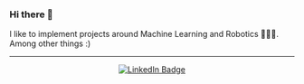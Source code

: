 ### Hi there 👋

I like to implement projects around Machine Learning and Robotics 🧠🤖💥. Among other things :)

---

<div id="header" align="center">
    <a href="https://www.linkedin.com/in/fabianamherd/">
      <img src="https://img.shields.io/badge/LinkedIn-blue?style=for-the-badge&logo=linkedin&logoColor=white" alt="LinkedIn Badge"/>
    </a>
</div>
